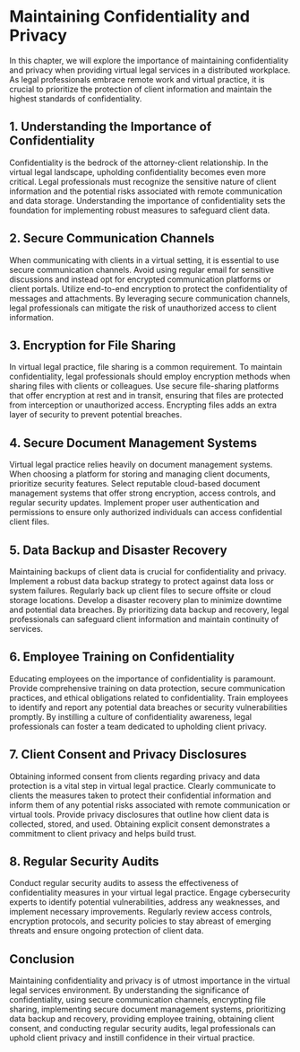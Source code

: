 Maintaining Confidentiality and Privacy
================================================

In this chapter, we will explore the importance of maintaining confidentiality and privacy when providing virtual legal services in a distributed workplace. As legal professionals embrace remote work and virtual practice, it is crucial to prioritize the protection of client information and maintain the highest standards of confidentiality.

**1. Understanding the Importance of Confidentiality**
------------------------------------------------------

Confidentiality is the bedrock of the attorney-client relationship. In the virtual legal landscape, upholding confidentiality becomes even more critical. Legal professionals must recognize the sensitive nature of client information and the potential risks associated with remote communication and data storage. Understanding the importance of confidentiality sets the foundation for implementing robust measures to safeguard client data.

**2. Secure Communication Channels**
------------------------------------

When communicating with clients in a virtual setting, it is essential to use secure communication channels. Avoid using regular email for sensitive discussions and instead opt for encrypted communication platforms or client portals. Utilize end-to-end encryption to protect the confidentiality of messages and attachments. By leveraging secure communication channels, legal professionals can mitigate the risk of unauthorized access to client information.

**3. Encryption for File Sharing**
----------------------------------

In virtual legal practice, file sharing is a common requirement. To maintain confidentiality, legal professionals should employ encryption methods when sharing files with clients or colleagues. Use secure file-sharing platforms that offer encryption at rest and in transit, ensuring that files are protected from interception or unauthorized access. Encrypting files adds an extra layer of security to prevent potential breaches.

**4. Secure Document Management Systems**
-----------------------------------------

Virtual legal practice relies heavily on document management systems. When choosing a platform for storing and managing client documents, prioritize security features. Select reputable cloud-based document management systems that offer strong encryption, access controls, and regular security updates. Implement proper user authentication and permissions to ensure only authorized individuals can access confidential client files.

**5. Data Backup and Disaster Recovery**
----------------------------------------

Maintaining backups of client data is crucial for confidentiality and privacy. Implement a robust data backup strategy to protect against data loss or system failures. Regularly back up client files to secure offsite or cloud storage locations. Develop a disaster recovery plan to minimize downtime and potential data breaches. By prioritizing data backup and recovery, legal professionals can safeguard client information and maintain continuity of services.

**6. Employee Training on Confidentiality**
-------------------------------------------

Educating employees on the importance of confidentiality is paramount. Provide comprehensive training on data protection, secure communication practices, and ethical obligations related to confidentiality. Train employees to identify and report any potential data breaches or security vulnerabilities promptly. By instilling a culture of confidentiality awareness, legal professionals can foster a team dedicated to upholding client privacy.

**7. Client Consent and Privacy Disclosures**
---------------------------------------------

Obtaining informed consent from clients regarding privacy and data protection is a vital step in virtual legal practice. Clearly communicate to clients the measures taken to protect their confidential information and inform them of any potential risks associated with remote communication or virtual tools. Provide privacy disclosures that outline how client data is collected, stored, and used. Obtaining explicit consent demonstrates a commitment to client privacy and helps build trust.

**8. Regular Security Audits**
------------------------------

Conduct regular security audits to assess the effectiveness of confidentiality measures in your virtual legal practice. Engage cybersecurity experts to identify potential vulnerabilities, address any weaknesses, and implement necessary improvements. Regularly review access controls, encryption protocols, and security policies to stay abreast of emerging threats and ensure ongoing protection of client data.

**Conclusion**
--------------

Maintaining confidentiality and privacy is of utmost importance in the virtual legal services environment. By understanding the significance of confidentiality, using secure communication channels, encrypting file sharing, implementing secure document management systems, prioritizing data backup and recovery, providing employee training, obtaining client consent, and conducting regular security audits, legal professionals can uphold client privacy and instill confidence in their virtual practice.
